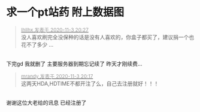 # 求一个pt站药  附上数据图


<div class="quote"><blockquote><font size="2"><a href="https://www.hostloc.com/forum.php?mod=redirect&amp;goto=findpost&amp;pid=9398080&amp;ptid=761801" target="_blank"><font color="#999999">lhllhx 发表于 2020-11-3 20:27</font></a></font><br />
没人喜欢刷完全没保种的话是没有人喜欢的，你盒子都买了，建议捐一个也花不了多少 ...</blockquote></div><br />
下完gd 我就删了 主要服务器到期忘记续了 昨天才刚续费...

<div class="quote"><blockquote><font size="2"><a href="https://www.hostloc.com/forum.php?mod=redirect&amp;goto=findpost&amp;pid=9398037&amp;ptid=761801" target="_blank"><font color="#999999">mrandy 发表于 2020-11-3 20:17</font></a></font><br />
这两天HDA,HDTIME不都开注了么，自己去注册就好！！！</blockquote></div><br />
谢谢这位大老给的讯息 已经注册了
